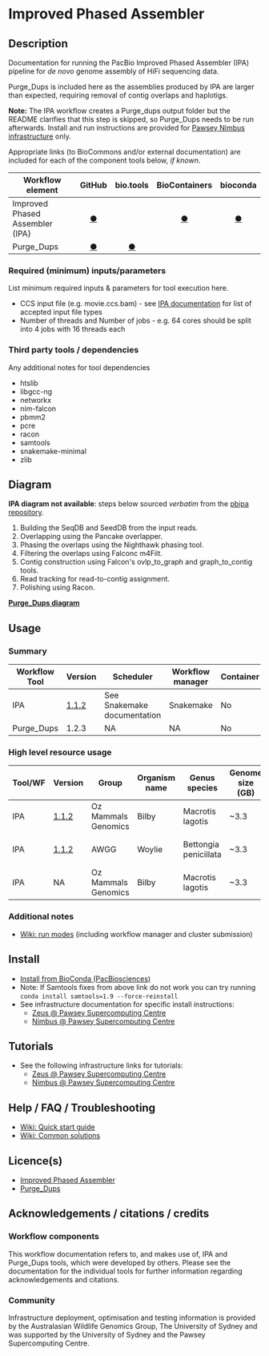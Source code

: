 # Improved Phased Assembler

## Description

Documentation for running the PacBio Improved Phased Assembler (IPA) pipeline for *de novo* genome assembly of HiFi sequencing data.

Purge_Dups is included here as the assemblies produced by IPA are larger than expected, requiring removal of contig overlaps and haplotigs.

**Note:** The IPA workflow creates a Purge_dups output folder but the README clarifies that this step is skipped, so Purge_Dups needs to be run afterwards. Install and run instructions are provided for [Pawsey Nimbus infrastructure](IPA_infrastructure_nimbus.html) only.

Appropriate links (to BioCommons and/or external documentation) are included for each of the component tools below, *if known*.

| Workflow element | GitHub | bio.tools | BioContainers | bioconda |
|-------------|:--------:|:--------:|:--------:|:--------:|
|Improved Phased Assembler (IPA) | [&#9679;](https://github.com/PacificBiosciences/pbbioconda/wiki/Improved-Phased-Assembler) | | [&#9679;](https://biocontainers.pro/#/tools/pbipa) | [&#9679;](https://anaconda.org/bioconda/pbipa) |
|Purge_Dups | [&#9679;](https://github.com/dfguan/purge_dups) | [&#9679;](https://bio.tools/purge_dups) | | |

### Required (minimum) inputs/parameters

List minimum required inputs & parameters for tool execution here.

- CCS input file (e.g. movie.ccs.bam) - see [IPA documentation](https://github.com/PacificBiosciences/pbbioconda/wiki/Improved-Phased-Assembler) for list of accepted input file types
- Number of threads and Number of jobs - e.g. 64 cores should be split into 4 jobs with 16 threads each

### Third party tools / dependencies

Any additional notes for tool dependencies

- htslib
- libgcc-ng
- networkx
- nim-falcon
- pbmm2
- pcre
- racon
- samtools
- snakemake-minimal
- zlib


## Diagram

**IPA diagram not available**: steps below sourced *verbatim* from the [pbipa repository](https://github.com/PacificBiosciences/pbipa).

1. Building the SeqDB and SeedDB from the input reads.
2. Overlapping using the Pancake overlapper.
3. Phasing the overlaps using the Nighthawk phasing tool.
4. Filtering the overlaps using Falconc m4Filt.
5. Contig construction using Falcon's ovlp_to_graph and graph_to_contig tools.
6. Read tracking for read-to-contig assignment.
7. Polishing using Racon.

**[Purge_Dups diagram](https://github.com/dfguan/purge_dups#overview)**

## Usage

### Summary

| Workflow Tool | Version | Scheduler | Workflow manager | Container | Install method |
|---------------|---------|-----------|------------------|-----------|----------------|
| IPA           |[1.1.2](https://github.com/PacificBiosciences/pbipa/tree/v1.1.2)| See Snakemake documentation | Snakemake | No | Conda |
| Purge_Dups    |1.2.3| NA | NA | No | Manual | 

### High level resource usage

| Tool/WF | Version | Group | Organism name | Genus species | Genome size (GB) | Hours required | Cores | Peak RAM in GB (requested) | Drive (GB) | HPC-HTC | Month-Year |
|---------|---------|-------|---------------|---------------|------------------|----------------|-------|----------------------------|---------------|---------|------------|
|IPA |[1.1.2](https://github.com/PacificBiosciences/pbipa/tree/v1.1.2)|Oz Mammals Genomics|Bilby|Macrotis lagotis|~3.3|3|64|~150 (256)|500|[Nimbus @ Pawsey](infrastructure_optimisation_nimbus.md)|08-2020|
|IPA |[1.1.2](https://github.com/PacificBiosciences/pbipa/tree/v1.1.2)|AWGG|Woylie|Bettongia penicillata|~3.3|3|64|~150 (256)|500|[Nimbus @ Pawsey](infrastructure_optimisation_nimbus.md)|08-2020|
|IPA |NA|Oz Mammals Genomics|Bilby|Macrotis lagotis|~3.3|5|28|~24 (NA)|NA|[Zeus @ Pawsey](infrastructure_optimisation_zeus.md)|08-2020|

### Additional notes

- [Wiki: run modes](https://github.com/PacificBiosciences/pbbioconda/wiki/Improved-Phased-Assembler#ipa-run-modes) (including workflow manager and cluster submission)

## Install

- [Install from BioConda (PacBiosciences)](https://github.com/PacificBiosciences/pbipa#installation-from-bioconda)
- Note: If Samtools fixes from above link do not work you can try running `conda install samtools=1.9 --force-reinstall`
- See infrastructure documentation for specific install instructions:
     - [Zeus @ Pawsey Supercomputing Centre](infrastructure_optimisation_zeus.md) 
     - [Nimbus @ Pawsey Supercomputing Centre](infrastructure_optimisation_nimbus.md)

## Tutorials

- See the following infrastructure links for tutorials:
     - [Zeus @ Pawsey Supercomputing Centre](infrastructure_optimisation_zeus.md) 
     - [Nimbus @ Pawsey Supercomputing Centre](infrastructure_optimisation_nimbus.md)

## Help / FAQ / Troubleshooting

- [Wiki: Quick start guide](https://github.com/PacificBiosciences/pbbioconda/wiki/Improved-Phased-Assembler#quick-start)
- [Wiki: Common solutions](https://github.com/PacificBiosciences/pbbioconda/wiki/Improved-Phased-Assembler#common-solutions)

## Licence(s)

- [Improved Phased Assembler](https://github.com/PacificBiosciences/pbipa/blob/master/LICENSE.txt)
- [Purge_Dups](https://github.com/dfguan/purge_dups/blob/master/LICENSE)

## Acknowledgements / citations / credits

### Workflow components
This workflow documentation refers to, and makes use of, IPA and Purge_Dups tools, which were developed by others. Please see the documentation for the individual tools for further information regarding acknowledgements and citations.

### Community
Infrastructure deployment, optimisation and testing information is provided by the Australasian Wildlife Genomics Group, The University of Sydney and was supported by the University of Sydney and the Pawsey Supercomputing Centre.
